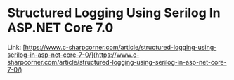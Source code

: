 # Structured Logging Using Serilog In ASP.NET Core 7.0

Link: [https://www.c-sharpcorner.com/article/structured-logging-using-serilog-in-asp-net-core-7-0/](https://www.c-sharpcorner.com/article/structured-logging-using-serilog-in-asp-net-core-7-0/)
